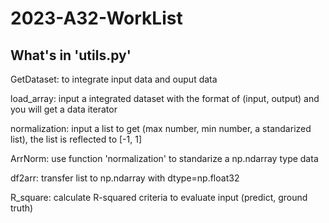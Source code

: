 # 2023-A32-WorkList

## What's in 'utils.py'
GetDataset: to integrate input data and ouput data

load_array: input a integrated dataset with the format of (input, output) and you will get a data iterator

normalization: input a list to get (max number, min number, a standarized list), the list is reflected to [-1, 1]

ArrNorm: use function 'normalization' to standarize a np.ndarray type data

df2arr: transfer list to np.ndarray with dtype=np.float32

R_square: calculate R-squared criteria to evaluate input (predict, ground truth)
